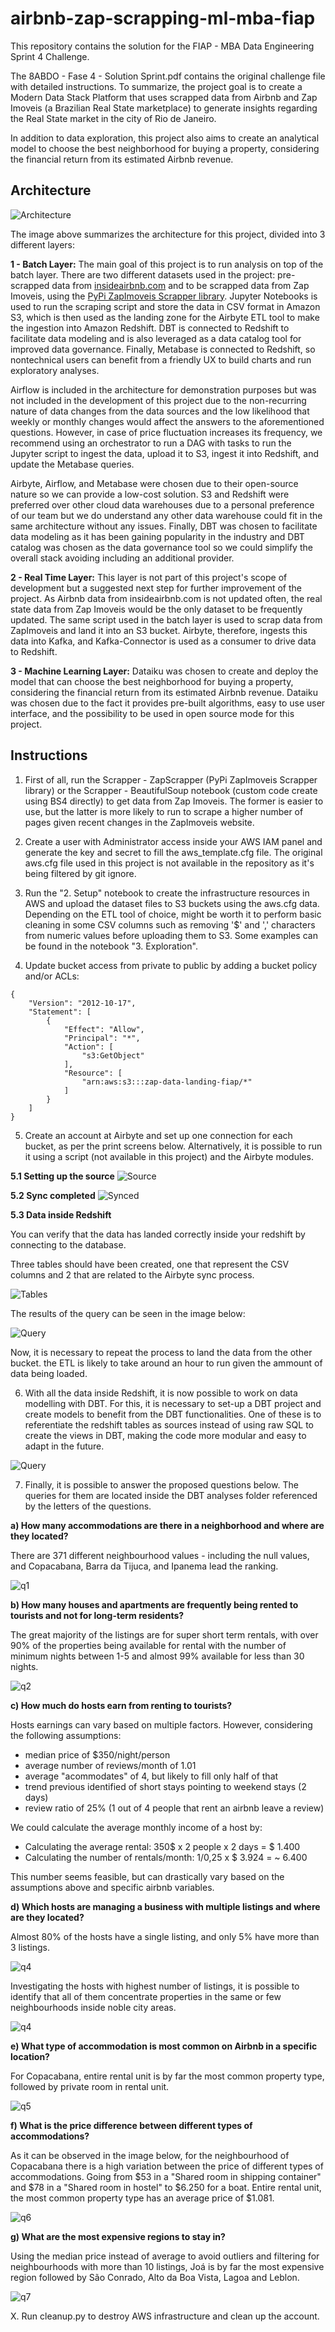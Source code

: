 # airbnb-zap-scrapping-ml-mba-fiap
This repository contains the solution for the FIAP - MBA Data Engineering Sprint 4 Challenge.

The 8ABDO - Fase 4 - Solution Sprint.pdf contains the original challenge file with detailed instructions. To summarize, the project goal is to create a Modern Data Stack Platform that uses scrapped data from Airbnb and Zap Imoveis (a Brazilian Real State marketplace) to generate insights regarding the Real State market in the city of Rio de Janeiro.

In addition to data exploration, this project also aims to create an analytical model to choose the best neighborhood for buying a property, considering the financial return from its estimated Airbnb revenue.

## Architecture

![Architecture](imgs/architecture.png)

The image above summarizes the architecture for this project, divided into 3 different layers:

**1 - Batch Layer:** The main goal of this project is to run analysis on top of the batch layer. There are two different datasets used in the project: pre-scrapped data from [insideairbnb.com](http://insideairbnb.com/) and to be scrapped data from Zap Imoveis, using the [PyPi ZapImoveis Scrapper library](https://pypi.org/project/zapimoveis-scraper/). Jupyter Notebooks is used to run the scraping script and store the data in CSV format in Amazon S3, which is then used as the landing zone for the Airbyte ETL tool to make the ingestion into Amazon Redshift. DBT is connected to Redshift to facilitate data modeling and is also leveraged as a data catalog tool for improved data governance. Finally, Metabase is connected to Redshift, so nontechnical users can benefit from a friendly UX to build charts and run exploratory analyses. 

Airflow is included in the architecture for demonstration purposes but was not included in the development of this project due to the non-recurring nature of data changes from the data sources and the low likelihood that weekly or monthly changes would affect the answers to the aforementioned questions. However, in case of price fluctuation increases its frequency, we recommend using an orchestrator to run a DAG with tasks to run the Jupyter script to ingest the data, upload it to S3, ingest it into Redshift, and update the Metabase queries.

Airbyte, Airflow, and Metabase were chosen due to their open-source nature so we can provide a low-cost solution. S3 and Redshift were preferred over other cloud data warehouses due to a personal preference of our team but we do understand any other data warehouse could fit in the same architecture without any issues. Finally, DBT was chosen to facilitate data modeling as it has been gaining popularity in the industry and DBT catalog was chosen as the data governance tool so we could simplify the overall stack avoiding including an additional provider.

**2 - Real Time Layer:** This layer is not part of this project's scope of development but a suggested next step for further improvement of the project. As Airbnb data from insideairbnb.com is not updated often, the real state data from Zap Imoveis would be the only dataset to be frequently updated. The same script used in the batch layer is used to scrap data from ZapImoveis and land it into an S3 bucket. Airbyte, therefore, ingests this data into Kafka, and Kafka-Connector is used as a consumer to drive data to Redshift.

**3 - Machine Learning Layer:** Dataiku was chosen to create and deploy the model that can choose the best neighborhood for buying a property, considering the financial return from its estimated Airbnb revenue. Dataiku was chosen due to the fact it provides pre-built algorithms, easy to use user interface, and the possibility to be used in open source mode for this project.

## Instructions

1. First of all, run the Scrapper - ZapScrapper (PyPi ZapImoveis Scrapper library) or the Scrapper - BeautifulSoup notebook (custom code create using BS4 directly) to get data from Zap Imoveis. The former is easier to use, but the latter is more likely to run to scrape a higher number of pages given recent changes in the ZapImoveis website.

2. Create a user with Administrator access inside your AWS IAM panel and generate the key and secret to fill the aws_template.cfg file. The original aws.cfg file used in this project is not available in the repository as it's being filtered by git ignore.

3. Run the "2. Setup" notebook to create the infrastructure resources in AWS and upload the dataset files to S3 buckets using the aws.cfg data. Depending on the ETL tool of choice, might be worth it to perform basic cleaning in some CSV columns such as removing '$' and ',' characters from numeric values before uploading them to S3. Some examples can be found in the notebook "3. Exploration".

4. Update bucket access from private to public by adding a bucket policy and/or ACLs:

```
{
    "Version": "2012-10-17",
    "Statement": [
        {
            "Effect": "Allow",
            "Principal": "*",
            "Action": [
                "s3:GetObject"
            ],
            "Resource": [
                "arn:aws:s3:::zap-data-landing-fiap/*"
            ]
        }
    ]
}
```


5. Create an account at Airbyte and set up one connection for each bucket, as per the print screens below. Alternatively, it is possible to run it using a script (not available in this project) and the Airbyte modules.

**5.1 Setting up the source**
![Source](imgs/airbyte_1.png)

**5.2 Sync completed**
![Synced](imgs/airbyte_2.png)

**5.3 Data inside Redshift**

You can verify that the data has landed correctly inside your redshift by connecting to the database. 

Three tables should have been created, one that represent the CSV columns and 2 that are related to the Airbyte sync process. 

![Tables](imgs/redshift_1.png)

The results of the query can be seen in the image below:

![Query](imgs/redshift_2.png)

Now, it is necessary to repeat the process to land the data from the other bucket. the ETL is likely to take around an hour to run given the ammount of data being loaded.

6. With all the data inside Redshift, it is now possible to work on data modelling with DBT. For this, it is necessary to set-up a DBT project and create models to benefit from the DBT functionalities. One of these is to referentiate the redshift tables as sources instead of using raw SQL to create the views in DBT, making the code more modular and easy to adapt in the future.

![Query](imgs/dbt_config.png)

7. Finally, it is possible to answer the proposed questions below. The queries for them are located inside the DBT analyses folder referenced by the letters of the questions.

**a) How many accommodations are there in a neighborhood and where are they located?**

There are 371 different neighbourhood values - including the null values, and Copacabana, Barra da Tijuca, and Ipanema lead the ranking.

![q1](imgs/q1.png)

**b) How many houses and apartments are frequently being rented to tourists and not for long-term residents?**

The great majority of the listings are for super short term rentals, with over 90% of the properties being available for rental with the number of minimum nights between 1-5 and almost 99% available for less than 30 nights.

![q2](imgs/q2.png)

**c) How much do hosts earn from renting to tourists?**

Hosts earnings can vary based on multiple factors. However, considering the following assumptions:

- median price of $350/night/person
- average number of reviews/month of 1.01
- average "acommodates" of 4, but likely to fill only half of that
- trend previous identified of short stays pointing to weekend stays (2 days) 
- review ratio of 25% (1 out of 4 people that rent an airbnb leave a review)

We could calculate the average monthly income of a host by:
- Calculating the average rental: 350$ x 2 people x 2 days = $ 1.400
- Calculating the number of rentals/month: 1/0,25 x $ 3.924 = ~ 6.400

This number seems feasible, but can drastically vary based on the assumptions above and specific airbnb variables.

**d) Which hosts are managing a business with multiple listings and where are they located?**

Almost 80% of the hosts have a single listing, and only 5% have more than 3 listings. 

![q4](imgs/q41.png)

Investigating the hosts with highest number of listings, it is possible to identify that all of them concentrate properties in the same or few neighbourhoods inside noble city areas. 

![q4](imgs/q42.png)

**e) What type of accommodation is most common on Airbnb in a specific location?**

For Copacabana, entire rental unit is by far the most common property type, followed by private room in rental unit.

![q5](imgs/q5.png)

**f) What is the price difference between different types of accommodations?**

As it can be observed in the image below, for the neighbourhood of Copacabana there is a high variation between the price of different types of accommodations. Going from $53 in a "Shared room in shipping container" and $78 in a "Shared room in hostel" to $6.250 for a boat. Entire rental unit, the most common property type has an average price of $1.081. 

![q6](imgs/q6.png)

**g) What are the most expensive regions to stay in?**

Using the median price instead of average to avoid outliers and filtering for neighbourhoods with more than 10 listings, Joá is by far the most expensive region followed by São Conrado, Alto da Boa Vista, Lagoa and Leblon.

![q7](imgs/q7.png)


X. Run cleanup.py to destroy AWS infrastructure and clean up the account.
